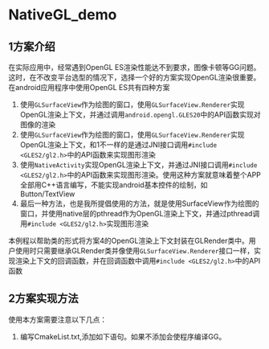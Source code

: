 # NativeGL_demo

## 1方案介绍
在实际应用中，经常遇到OpenGL ES渲染性能达不到要求，图像卡顿等GG问题。这时，在不改变平台选型的情况下，选择一个好的方案实现OpenGL渲染很重要。
在android应用程序中使用OpenGL ES共有四种方案
1. 使用`GLSurfaceView`作为绘图的窗口，使用`GLSurfaceView.Renderer`实现OpenGL渲染上下文，并通过调用`android.opengl.GLES20`中的API函数实现对图像的渲染
2. 使用`GLSurfaceView`作为绘图的窗口，使用`GLSurfaceView.Renderer`实现OpenGL渲染上下文，和1不一样的是通过JNI接口调用`#include <GLES2/gl2.h>`中的API函数来实现图形渲染
3. 使用`NativeActivity`实现OpenGL渲染上下文，并通过JNI接口调用`#include <GLES2/gl2.h>`中的API函数来实现图形渲染。使用这种方案就意味着整个APP全部用C++语言编写，不能实现android基本控件的绘制，如Button/TextView
4. 最后一种方法，也是我所提倡使用的方法，就是使用SurfaceView作为绘图的窗口，并使用native层的pthread作为OpenGL渲染上下文，并通过pthread调用`#include <GLES2/gl2.h>`实现图形渲染

本例程以帮助类的形式将方案4的OpenGL渲染上下文封装在GLRender类中。用户使用时只需要继承GLRender类并像使用`GLSurfaceView.Renderer`接口一样，实现渲染上下文的回调函数，并在回调函数中调用`#include <GLES2/gl2.h>`中的API函数

## 2方案实现方法

使用本方案需要注意以下几点：
1. 编写CmakeList.txt,添加如下语句。如果不添加会使程序编译GG。

